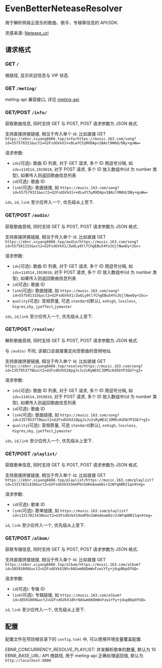 # EvenBetterNeteaseResolver

用于解析网易云音乐的歌曲、歌手、专辑等信息的 API/SDK.

灵感来源: [Netease_url](https://github.com/Suxiaoqinx/Netease_url)

## 请求格式

### GET `/`

根路径, 显示欢迎信息与 VIP 状态.

### GET `/meting/`

meting-api 兼容接口, 详见 [meting-api](https://github.com/injahow/meting-api)

### GET/POST `/info/`

获取歌曲信息, 同时支持 GET 与 POST, POST 请求参数为 JSON 格式.

支持直接拼接链接, 相当于传入单个 id.
比如直接 GET `https://ebnr.xiyang6666.top/info/https://music.163.com/song?id=557579321&uct2=U2FsdGVkX1+v0LwYC5yMXDApv1BAzl9NOd/DBy+guWw=`

请求参数:

- `ids`(可选): 歌曲 ID 列表, 对于 GET 请求, 多个 ID 用逗号分隔, 如 `ids=114514,1919810`, 对于 POST 请求, 多个 ID 放入数组中(id 为 number 类型), 如果传入则返回歌曲信息列表
- `id`(可选): 歌曲 ID
- `link`(可选): 歌曲链接, 如 `https://music.163.com/song?id=557579321&uct2=U2FsdGVkX1+v0LwYC5yMXDApv1BAzl9NOd/DBy+guWw=`

`ids`, `id`, `link` 至少应传入一个, 优先级从上至下.

### GET/POST `/audio/`

获取歌曲音频, 同时支持 GET 与 POST, POST 请求参数为 JSON 格式.

支持直接拼接链接, 相当于传入单个 id.
比如直接 GET `https://ebnr.xiyang6666.top/audio/https://music.163.com/song?id=557581315&uct2=U2FsdGVkX1/ZwULy0tlfChgEBu54YoJUjlNweDy+2Gc=`

请求参数:

- `ids`(可选): 歌曲 ID 列表, 对于 GET 请求, 多个 ID 用逗号分隔, 如 `ids=114514,1919810`, 对于 POST 请求, 多个 ID 放入数组中(id 为 number 类型), 如果传入则返回歌曲信息列表
- `id`(可选): 歌曲 ID
- `link`(可选): 歌曲链接, 如 `https://music.163.com/song?id=557581315&uct2=U2FsdGVkX1/ZwULy0tlfChgEBu54YoJUjlNweDy+2Gc=`
- `quality`(可选): 音频质量, 可选 `standard`(默认), `exhigh`, `lossless`, `higres`,`sky`, `jyeffect`,`jymaster`

`ids`, `id`,`link` 至少应传入一个, 优先级从上至下.

### GET/POST `/resolve/`

解析歌曲音频, 同时支持 GET 与 POST, POST 请求参数为 JSON 格式.

与 `/audio/` 不同, 该接口会直接重定向至歌曲的音频地址.

支持直接拼接链接, 相当于传入单个 id.
比如直接 GET `https://ebnr.xiyang6666.top/resolve/https://music.163.com/song?id=1357953770&uct2=U2FsdGVkX18pgJvJv2sRyWD1CJDM5cKd5bYP2Gb7+gI=`

请求参数:

- `ids`(可选): 歌曲 ID 列表, 对于 GET 请求, 多个 ID 用逗号分隔, 如 `ids=114514,1919810`, 对于 POST 请求, 多个 ID 放入数组中(id 为 number 类型), 如果传入则返回歌曲信息列表
- `id`(可选): 歌曲 ID
- `link`(可选): 歌曲链接, 如 `https://music.163.com/song?id=1357953770&uct2=U2FsdGVkX18pgJvJv2sRyWD1CJDM5cKd5bYP2Gb7+gI=`
- `quality`(可选): 音频质量, 可选 `standard`(默认), `exhigh`, `lossless`, `higres`,`sky`, `jyeffect`,`jymaster`

`ids`, `id`,`link` 至少应传入一个, 优先级从上至下.

### GET/POST `/playlist/`
获取歌单信息, 同时支持 GET 与 POST, POST 请求参数为 JSON 格式.

支持直接拼接链接, 相当于传入单个 id.
比如直接 GET `https://ebnr.xiyang6666.top/playlist/https://music.163.com/playlist?id=13317821430&uct2=U2FsdGVkX19omPbnImKeAowmOi+2zWYqABR21qn4teg=`

请求参数:

- `id`(可选): 歌单 ID
- `link`(可选): 歌单链接, 如 `https://music.163.com/playlist?id=13317821430&uct2=U2FsdGVkX19omPbnImKeAowmOi+2zWYqABR21qn4teg=`

`id`, `link` 至少应传入一个, 优先级从上至下.

### GET/POST `/album/`

获取专辑信息, 同时支持 GET 与 POST, POST 请求参数为 JSON 格式.

支持直接拼接链接, 相当于传入单个 id.
比如直接 GET `https://ebnr.xiyang6666.top/album/https://music.163.com/album?id=38591089&uct2=U2FsdGVkX18hr8ASwm86DmWvFzwiYfy+jdupBbpOfUQ=`

请求参数:

- `id`(可选): 专辑 ID
- `link`(可选): 专辑链接, 如 `https://music.163.com/album?id=38591089&uct2=U2FsdGVkX18hr8ASwm86DmWvFzwiYfy+jdupBbpOfUQ=`

`id`, `link` 至少应传入一个, 优先级从上至下.

## 配置

配置文件在项目根目录下的 `config.toml` 中, 可以使用环境变量覆盖配置.

EBNR_CONCURRENCY_RESOLVE_PLAYLIST: 并发解析歌单的数量, 默认为 10
EBNR_BASE_URL: API 根路径, 用于 meting-api 正确处理返回值, 默认为 `http://localhost:8000`
